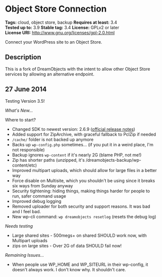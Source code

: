 # Object Store Connection #
**Tags:** cloud, object store, backup
**Requires at least:** 3.4  
**Tested up to:** 3.9
**Stable tag:** 3.4
**License:** GPLv2 or later  
**License URI:** http://www.gnu.org/licenses/gpl-2.0.html  

Connect your WordPress site to an Object Store.

## Description ##

This is a fork of DreamObjects with the intent to allow other Object Store services by allowing an alternative endpoint.

## 27 June 2014 ##

Testing Version 3.5!

<em>What's New...</em>

Where to start?

* Changed SDK to newest version: 2.6.9 (<a href="http://blogs.aws.amazon.com/php/post/Tx2Q8T2MTERKJS4/Release-AWS-SDK-for-PHP-Version-2-6-9">official release notes</a>)
* Added support for ZipArchive, with graceful fallback to PclZip if needed
* `/cache/` folder is not backed up anymore
* Backs up `wp-config.php` sometimes... (if you put it in a weird place, I'm not responsible)
* Backup ignores `wp-content` if it's nearly 2G (blame PHP, not me!)
* Zip has shorter paths (unzipped, it's /dreamobjects-backup/wp-content/etc)
* Improved multipart uploads, which should allow for large files in a better way
* Force disable on Multisite, which you shouldn't be using since it breaks six ways from Sunday anyway
* Security tightening: hiding things, making things harder for people to run, safer command usage
* Improved debug logging
* Removed uploader for both security and support reasons. It was bad and I feel bad.
* New wp-cli command: `wp dreamobjects resetlog` (resets the debug log)

<em>Needs testing</em>

* Large shared sites - 500megs+ on shared SHOULD work now, with Multipart uploads
* zips on large sites - Over 2G of data SHOULD fail now!

<em>Remaining Issues...</em>

* When people use WP_HOME and WP_SITEURL in their wp-config, it doesn't always work. I don't know why. It shouldn't care.

